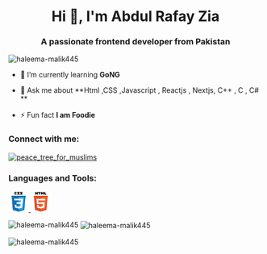 <h1 align="center">Hi 👋, I'm Abdul Rafay Zia</h1>
<h3 align="center">A passionate frontend developer from Pakistan</h3>

<p align="left"> <img src="https://komarev.com/ghpvc/?username=haleema-malik445&label=Profile%20views&color=0e75b6&style=flat" alt="haleema-malik445" /> </p>

- 🌱 I’m currently learning **GoNG**

- 💬 Ask me about **Html ,CSS ,Javascript , Reactjs , Nextjs, C++ , C , C# **

- ⚡ Fun fact **I am Foodie**

<h3 align="left">Connect with me:</h3>
<p align="left">
<a href="https://instagram.com/peace_tree_for_muslims" target="blank"><img align="center" src="https://raw.githubusercontent.com/rahuldkjain/github-profile-readme-generator/master/src/images/icons/Social/instagram.svg" alt="peace_tree_for_muslims" height="30" width="40" /></a>
</p>

<h3 align="left">Languages and Tools:</h3>
<p align="left"> <a href="https://www.w3schools.com/css/" target="_blank" rel="noreferrer"> <img src="https://raw.githubusercontent.com/devicons/devicon/master/icons/css3/css3-original-wordmark.svg" alt="css3" width="40" height="40"/> </a> <a href="https://www.w3.org/html/" target="_blank" rel="noreferrer"> <img src="https://raw.githubusercontent.com/devicons/devicon/master/icons/html5/html5-original-wordmark.svg" alt="html5" width="40" height="40"/> </a> </p>

<p><img align="left" src="https://github-readme-stats.vercel.app/api/top-langs?username=haleema-malik445&show_icons=true&locale=en&layout=compact" alt="haleema-malik445" /></p>

<p>&nbsp;<img align="center" src="https://github-readme-stats.vercel.app/api?username=haleema-malik445&show_icons=true&locale=en" alt="haleema-malik445" /></p>

<p><img align="center" src="https://github-readme-streak-stats.herokuapp.com/?user=haleema-malik445&" alt="haleema-malik445" /></p>
